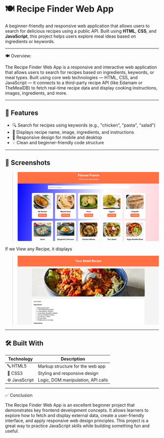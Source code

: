 # 🍽️ Recipe Finder Web App

A beginner-friendly and responsive web application that allows users to search for delicious recipes using a public API. Built using **HTML**, **CSS**, and **JavaScript**, this project helps users explore meal ideas based on ingredients or keywords.

---

🍽️ Overview:

The Recipe Finder Web App is a responsive and interactive web application that allows users to search for recipes based on ingredients, keywords, or meal types. Built using core web technologies — HTML, CSS, and JavaScript — it connects to a third-party recipe API (like Edamam or TheMealDB) to fetch real-time recipe data and display cooking instructions, images, ingredients, and more.

---

## 📌 Features

* 🔍 Search for recipes using keywords (e.g., "chicken", "pasta", "salad")
* 🍲 Displays recipe name, image, ingredients, and instructions
* 📱 Responsive design for mobile and desktop
* 💡 Clean and beginner-friendly code structure

---

## 📸 Screenshots

>![image alt](https://github.com/HarshaRaj165/Recipe_Finder_Using-HTML-CSS-JS/blob/220ec763954abe34b3188d7f0d460026898225d9/Images/Screenshot%202025-07-13%20152851.png)

If we View any Recipe, it displays

>![image alt](https://github.com/HarshaRaj165/Recipe_Finder_Using-HTML-CSS-JS/blob/93446dcf48352d9065bee150da60cf04de206d86/Images/Screenshot%202025-07-13%20153013.png)

---

## 🛠️ Built With

| Technology    | Description                                                  |
| ------------- | ------------------------------------------------------------ |
| 🔤 HTML5      | Markup structure for the web app                             |
| 🎨 CSS3       | Styling and responsive design                                |
| ⚙️ JavaScript | Logic, DOM manipulation, API calls                           |

---

✅ Conclusion

The Recipe Finder Web App is an excellent beginner project that demonstrates key frontend development concepts. It allows learners to explore how to fetch and display external data, create a user-friendly interface, and apply responsive web design principles. This project is a great way to practice JavaScript skills while building something fun and useful.
